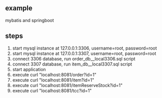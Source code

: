 ## example

mybatis and springboot

## steps

1. start mysql instance at 127.0.0.1:3306, username=root, password=root
2. start mysql instance at 127.0.0.1:3307, username=root, password=root
3. connect 3306 database, run order_db__local3306.sql script
4. connect 3307 database, run item_db__local3307.sql script
5. start application
6. execute curl "localhost:8081/order?id=1"
7. execute curl "localhost:8081/item?id=1"
8. execute curl "localhost:8081/itemReserveStock?id=1"
9. execute curl "localhost:8081/tcc?id=1"
